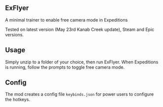 ## ExFlyer

A minimal trainer to enable free camera mode in Expeditions

Tested on latest version (May 23rd Kanab Creek update),  Steam and Epic versions.

## Usage

Simply unzip to a folder of your choice, then run ExFlyer.
When Expeditions is running, follow the prompts to toggle free camera mode.

## Config

The mod creates a config file `keybinds.json` for power users to configure the hotkeys.